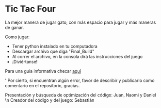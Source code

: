 # Tic Tac Four
La mejor manera de jugar gato, con más espacio para jugar y más maneras de ganar.

Como jugar:

- Tener python instalado en tu computadora
- Descargar archivo que diga "Final_Build"
- Al correr el archivo, en la consola dirá las instrucciones del juego
- ¡Diviértanse!

Para una guía informativa checar [aquí](Final_Build/Tic_Tac_Four_Presentacion.pdf)


' Por cierto, si encuentran algún error, favor de describir y publicarlo como comentario en el repositorio, gracias.

Presentación y búsqueda de optimización del código: Juan, Naomi y Daniel \n Creador del código y del juego: Sebastián
